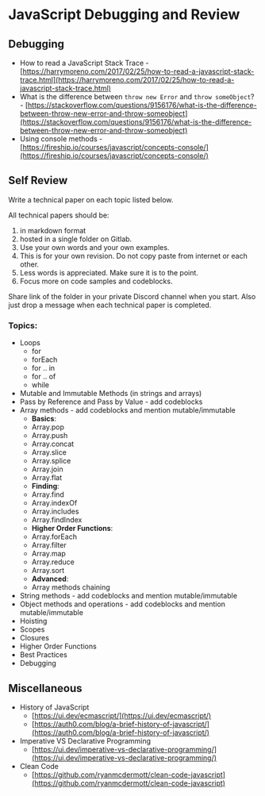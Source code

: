 # JavaScript Debugging and Review

## Debugging

- How to read a JavaScript Stack Trace - [https://harrymoreno.com/2017/02/25/how-to-read-a-javascript-stack-trace.html](https://harrymoreno.com/2017/02/25/how-to-read-a-javascript-stack-trace.html)
- What is the difference between `throw new Error` and `throw someObject`? - [https://stackoverflow.com/questions/9156176/what-is-the-difference-between-throw-new-error-and-throw-someobject](https://stackoverflow.com/questions/9156176/what-is-the-difference-between-throw-new-error-and-throw-someobject)
- Using console methods - [https://fireship.io/courses/javascript/concepts-console/](https://fireship.io/courses/javascript/concepts-console/)

## Self Review

Write a technical paper on each topic listed below.

All technical papers should be:

1. in markdown format
2. hosted in a single folder on Gitlab.
3. Use your own words and your own examples.
4. This is for your own revision. Do not copy paste from internet or each other.
5. Less words is appreciated. Make sure it is to the point.
6. Focus more on code samples and codeblocks.

Share link of the folder in your private Discord channel when you start. Also just drop a message when each technical paper is completed.

### Topics:

- Loops
  - for
  - forEach
  - for .. in
  - for .. of
  - while
- Mutable and Immutable Methods (in strings and arrays)
- Pass by Reference and Pass by Value - add codeblocks
- Array methods - add codeblocks and mention mutable/immutable
  - **Basics**:
  - Array.pop
  - Array.push
  - Array.concat
  - Array.slice
  - Array.splice
  - Array.join
  - Array.flat
  - **Finding**:
  - Array.find
  - Array.indexOf
  - Array.includes
  - Array.findIndex
  - **Higher Order Functions**:
  - Array.forEach
  - Array.filter
  - Array.map
  - Array.reduce
  - Array.sort
  - **Advanced**:
  - Array methods chaining
- String methods - add codeblocks and mention mutable/immutable
- Object methods and operations - add codeblocks and mention mutable/immutable
- Hoisting
- Scopes
- Closures
- Higher Order Functions
- Best Practices
- Debugging

## Miscellaneous

- History of JavaScript
  - [https://ui.dev/ecmascript/](https://ui.dev/ecmascript/)
  - [https://auth0.com/blog/a-brief-history-of-javascript/](https://auth0.com/blog/a-brief-history-of-javascript/)
- Imperative VS Declarative Programming
  - [https://ui.dev/imperative-vs-declarative-programming/](https://ui.dev/imperative-vs-declarative-programming/)
- Clean Code
  - [https://github.com/ryanmcdermott/clean-code-javascript](https://github.com/ryanmcdermott/clean-code-javascript)
